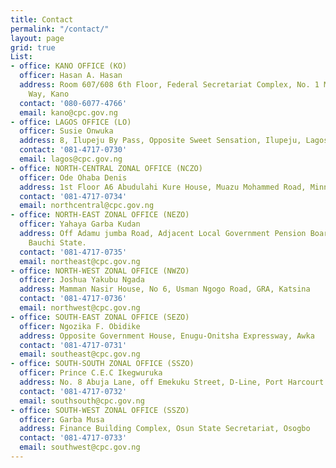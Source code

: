 ```yaml
---
title: Contact
permalink: "/contact/"
layout: page
grid: true
List:
- office: KANO OFFICE (KO)
  officer: Hasan A. Hasan
  address: Room 607/608 6th Floor, Federal Secretariat Complex, No. 1 Murtala Mohammed
    Way, Kano
  contact: '080-6077-4766'
  email: kano@cpc.gov.ng
- office: LAGOS OFFICE (LO)
  officer: Susie Onwuka
  address: 8, Ilupeju By Pass, Opposite Sweet Sensation, Ilupeju, Lagos
  contact: '081-4717-0730'
  email: lagos@cpc.gov.ng
- office: NORTH-CENTRAL ZONAL OFFICE (NCZO)
  officer: Ode Ohaba Denis
  address: 1st Floor A6 Abudulahi Kure House, Muazu Mohammed Road, Minna
  contact: '081-4717-0734'
  email: northcentral@cpc.gov.ng
- office: NORTH-EAST ZONAL OFFICE (NEZO)
  officer: Yahaya Garba Kudan
  address: Off Adamu jumba Road, Adjacent Local Government Pension Board, GRA, Bauchi,
    Bauchi State.
  contact: '081-4717-0735'
  email: northeast@cpc.gov.ng
- office: NORTH-WEST ZONAL OFFICE (NWZO)
  officer: Joshua Yakubu Ngada
  address: Mamman Nasir House, No 6, Usman Ngogo Road, GRA, Katsina
  contact: '081-4717-0736'
  email: northwest@cpc.gov.ng
- office: SOUTH-EAST ZONAL OFFICE (SEZO)
  officer: Ngozika F. Obidike
  address: Opposite Government House, Enugu-Onitsha Expressway, Awka
  contact: '081-4717-0731'
  email: southeast@cpc.gov.ng
- office: SOUTH-SOUTH ZONAL OFFICE (SSZO)
  officer: Prince C.E.C Ikegwuruka
  address: No. 8 Abuja Lane, off Emekuku Street, D-Line, Port Harcourt
  contact: '081-4717-0732'
  email: southsouth@cpc.gov.ng
- office: SOUTH-WEST ZONAL OFFICE (SSZO)
  officer: Garba Musa
  address: Finance Building Complex, Osun State Secretariat, Osogbo
  contact: '081-4717-0733'
  email: southwest@cpc.gov.ng
---
```


